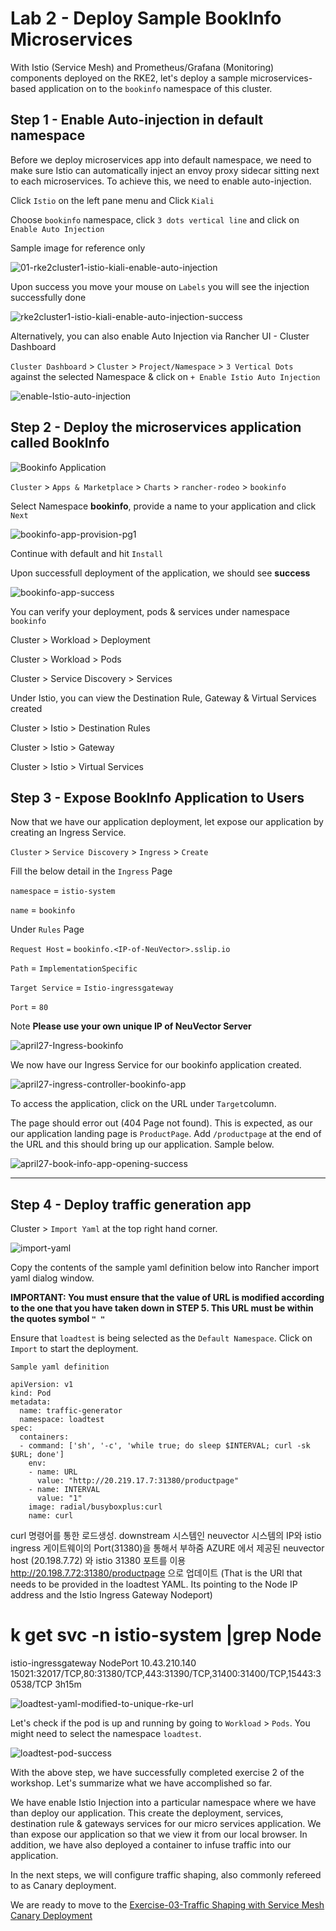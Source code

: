 # Lab 2 - Deploy Sample BookInfo Microservices

With Istio (Service Mesh) and Prometheus/Grafana (Monitoring) components deployed on the RKE2, let's deploy a sample microservices-based application on to the `bookinfo` namespace of this cluster.



## Step 1 - Enable Auto-injection in default namespace

Before we deploy microservices app into default namespace, we need to make sure Istio can automatically inject an envoy proxy sidecar sitting next to each microservices. To achieve this, we need to enable auto-injection.

Click `Istio` on the left pane menu and Click `Kiali`

Choose `bookinfo` namespace, click `3 dots vertical line` and click on `Enable Auto Injection`

Sample image for reference only

![01-rke2cluster1-istio-kiali-enable-auto-injection](../images/01-rke2cluster1-istio-kiali-enable-auto-injection.png)

Upon success you move your mouse on `Labels` you will see the injection successfully done 

![rke2cluster1-istio-kiali-enable-auto-injection-success](../images/rke2cluster1-istio-kiali-enable-auto-injection-success.png)



Alternatively, you can also enable Auto Injection via Rancher UI - Cluster Dashboard 

`Cluster Dashboard` >  `Cluster` > `Project/Namespace`  > `3 Vertical Dots` against the selected Namespace & click on `+ Enable Istio Auto Injection`

![enable-Istio-auto-injection](../images/enable-Istio-auto-injection.png)



## Step 2 - Deploy the microservices application called BookInfo

![Bookinfo Application](https://istio.io/latest/docs/examples/bookinfo/withistio.svg)



`Cluster` > `Apps & Marketplace` > `Charts` > `rancher-rodeo` > `bookinfo` 

Select Namespace **bookinfo**, provide a name to your application and click `Next`  

![bookinfo-app-provision-pg1](../images/bookinfo-app-provision-pg1-16555697242575.png)

Continue with default and hit `Install` 

Upon successfull deployment of the application, we should see **success**

![bookinfo-app-success](../images/bookinfo-app-success-16555697373516.png)

You can verify your deployment, pods & services  under namespace `bookinfo` 

Cluster > Workload > Deployment 

Cluster > Workload > Pods

Cluster > Service Discovery > Services

Under Istio, you can view the Destination Rule, Gateway & Virtual Services created 

Cluster > Istio > Destination Rules

Cluster > Istio > Gateway

Cluster > Istio > Virtual Services

## Step 3 - Expose BookInfo Application to Users 

Now that we have our application deployment, let expose our application by creating an Ingress Service.

`Cluster` > `Service Discovery` > `Ingress`  > `Create`

Fill the below detail in the `Ingress` Page

`namespace` = `istio-system`

`name` = `bookinfo`

Under `Rules` Page 

 `Request Host`  `=`  `bookinfo.<IP-of-NeuVector>.sslip.io`

`Path` = `ImplementationSpecific`

`Target Service` = `Istio-ingressgateway`  

`Port` = `80`

Note **Please use your own unique IP of NeuVector Server**

![april27-Ingress-bookinfo](../images/april27-Ingress-bookinfo.png)

We now have our Ingress Service for our bookinfo application created. 

![april27-ingress-controller-bookinfo-app](../images/april27-ingress-controller-bookinfo-app.png)

To access the application, click on the URL under `Target`column. 

The page should error out (404 Page not found). This is expected, as our our application landing page is `ProductPage`.  Add `/productpage` at the end of the URL and this should bring up our application. Sample below.  

![april27-book-info-app-opening-success](../images/april27-book-info-app-opening-success.png)



------------------------------------------------------------------------------------------------------------------------------------------------------------------------------------------------------------------

## Step 4 - Deploy traffic generation app

Cluster > `Import Yaml` at the top right hand corner. 

![import-yaml](../images/import-yaml.png)

Copy the contents of the sample yaml definition below into Rancher import yaml dialog window.

**IMPORTANT: You must ensure that the value of URL is modified according to the one that you have taken down in STEP 5.
This URL must be within the quotes symbol `" "`**

Ensure that `loadtest` is being selected as the `Default Namespace`. Click on `Import` to start the deployment.

`Sample yaml definition` 

```
apiVersion: v1
kind: Pod
metadata:
  name: traffic-generator
  namespace: loadtest
spec:
  containers:
  - command: ['sh', '-c', 'while true; do sleep $INTERVAL; curl -sk $URL; done']
    env:
    - name: URL
      value: "http://20.219.17.7:31380/productpage"
    - name: INTERVAL
      value: "1"
    image: radial/busyboxplus:curl
    name: curl
```

curl 명령어를 통한 로드생성. downstream 시스템인 neuvector 시스템의 IP와 istio ingress 게이트웨이의 Port(31380)을 통해서 부하줌
AZURE 에서 제공된 neuvector host (20.198.7.72) 와 istio 31380 포트를 이용 http://20.198.7.72:31380/productpage 으로 업데이트
(That is the URl that needs to be provided in the loadtest YAML. Its pointing to the Node IP address and the Istio Ingress Gateway Nodeport)
# k get svc -n istio-system |grep Node
istio-ingressgateway   NodePort    10.43.210.140   <none>        15021:32017/TCP,80:31380/TCP,443:31390/TCP,31400:31400/TCP,15443:30538/TCP   3h15m

 

![loadtest-yaml-modified-to-unique-rke-url](../images/loadtest-yaml-modified-to-unique-rke-url-16508833232382.png)

Let's check if the pod is up and running by going to `Workload` > `Pods`. You might need to select the namespace `loadtest`.

![loadtest-pod-success](../images/loadtest-pod-success.png)

With the above step, we have successfully completed exercise 2 of the workshop. Let's summarize what we have accomplished so far.  

We have enable Istio Injection into a particular namespace where we have than deploy our application. This create the deployment, services, destination rule & gateways services for our micro services application. We than expose our application so that we view it from our local browser. In addition, we have also deployed a container to infuse traffic into our application. 

In the next steps, we will configure traffic shaping, also commonly refereed to as Canary deployment.  

We are ready to move to the [Exercise-03-Traffic Shaping with Service Mesh Canary Deployment](https://github.com/dsohk/rancher-istio-workshop/blob/main/docs/Exercise-03-Traffic-Shaping-with-ServiceMesh.md)



